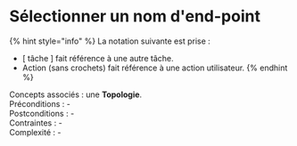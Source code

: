 # Sélectionner un nom d'end-point

{% hint style="info" %}
La notation suivante est prise :

* \[ tâche \] fait référence à une autre tâche.
* Action \(sans crochets\) fait référence à une action utilisateur.
{% endhint %}

Concepts associés : une **Topologie**.  
Préconditions : -  
Postconditions : -  
Contraintes : -  
Complexité : -


